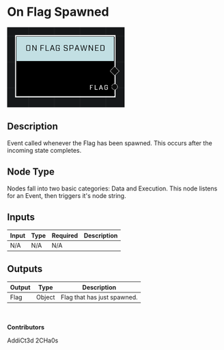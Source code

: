 # On Flag Spawned
![alt text](../../../.gitbook/assets/on-flag-spawned.png)
## Description
Event called whenever the Flag has been spawned. This occurs after the incoming state completes.

## Node Type
Nodes fall into two basic categories: Data and Execution. This node listens for an Event, then triggers it's node string.

## Inputs
| Input | Type | Required | Description |
|------------------|------------------|----------|--------------------------------------------------------------|
| N/A | N/A | N/A | |

## Outputs
| Output | Type | Description |
|------------------|------------------|--------------------------------------------------------------|
| Flag | Object | Flag that has just spawned.|
\
\
**Contributors**

AddiCt3d 2CHa0s